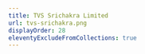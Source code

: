 ```yaml
---
title: TVS Srichakra Limited
url: tvs-srichakra.png
displayOrder: 28
eleventyExcludeFromCollections: true
---
```

